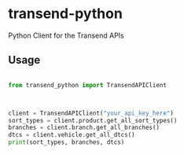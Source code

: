 # transend-python
Python Client for the Transend APIs

## Usage
```python

from transend_python import TransendAPIClient



client = TransendAPIClient("your_api_key_here")
sort_types = client.product.get_all_sort_types()
branches = client.branch.get_all_branches()
dtcs = client.vehicle.get_all_dtcs()
print(sort_types, branches, dtcs)
```